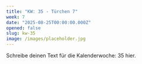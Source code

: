 ```yaml
---
title: "KW: 35 - Türchen 7"
week: 7
date: "2025-08-25T00:00:00.000Z"
opened: false
slug: kw-35
image: /images/placeholder.jpg
---
```


Schreibe deinen Text für die Kalenderwoche: 35 hier.
